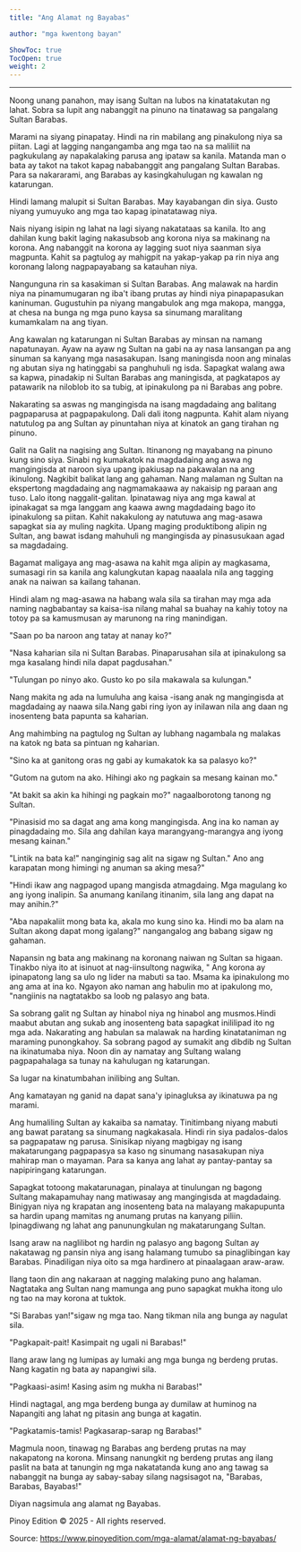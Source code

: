 ```yaml
---
title: "Ang Alamat ng Bayabas"

author: "mga kwentong bayan"

ShowToc: true
TocOpen: true
weight: 2
---
```




<!--more-->

---


Noong unang panahon, may isang Sultan na lubos na kinatatakutan ng lahat. Sobra sa lupit ang nabanggit na pinuno na tinatawag sa pangalang Sultan Barabas.

Marami na siyang pinapatay. Hindi na rin mabilang ang pinakulong niya sa piitan. Lagi at lagging nangangamba ang mga tao na sa maliliit na pagkukulang ay napakalaking parusa ang ipataw sa kanila. Matanda man o bata ay takot na takot kapag nababanggit ang pangalang Sultan Barabas. Para sa nakararami, ang Barabas ay kasingkahulugan ng kawalan ng katarungan.

Hindi lamang malupit si Sultan Barabas. May kayabangan din siya. Gusto niyang yumuyuko ang mga tao kapag ipinatatawag niya.

Nais niyang isipin ng lahat na lagi siyang nakatataas sa kanila. Ito ang dahilan kung bakit laging nakasubsob ang korona niya sa makinang na korona. Ang nabanggit na korona ay lagging suot niya saanman siya magpunta. Kahit sa pagtulog ay mahigpit na yakap-yakap pa rin niya ang koronang lalong nagpapayabang sa katauhan niya.

Nangunguna rin sa kasakiman si Sultan Barabas. Ang malawak na hardin niya na pinamumugaran ng iba't ibang prutas ay hindi niya pinapapasukan kaninuman. Gugustuhin pa niyang mangabulok ang mga makopa, mangga, at chesa na bunga ng mga puno kaysa sa sinumang maralitang kumamkalam na ang tiyan.

Ang kawalan ng katarungan ni Sultan Barabas ay minsan na namang napatunayan. Ayaw na ayaw ng Sultan na gabi na ay nasa lansangan pa ang sinuman sa kanyang mga nasasakupan. Isang maningisda noon ang minalas ng abutan siya ng hatinggabi sa panghuhuli ng isda. Sapagkat walang awa sa kapwa, pinadakip ni Sultan Barabas ang maningisda, at pagkatapos ay patawarik na niloblob ito sa tubig, at ipinakulong pa ni Barabas ang pobre.

Nakarating sa aswas ng mangingisda na isang magdadaing ang balitang pagpaparusa at pagpapakulong. Dali dali itong nagpunta. Kahit alam niyang natutulog pa ang Sultan ay pinuntahan niya at kinatok an gang tirahan ng pinuno.

Galit na Galit na nagising ang Sultan. Itinanong ng mayabang na pinuno kung sino siya. Sinabi ng kumakatok na magdadaing ang aswa ng mangingisda at naroon siya upang ipakiusap na pakawalan na ang ikinulong. Nagkibit balikat lang ang gahaman. Nang malaman ng Sultan na ekspertong magdadaing ang nagmamakaawa ay nakaisip ng paraan ang tuso. Lalo itong naggalit-galitan. Ipinatawag niya ang mga kawal at ipinakagat sa mga langgam ang kaawa awng magdadaing bago ito ipinakulong sa piitan. Kahit nakakulong ay natutuwa ang mag-asawa sapagkat sia ay muling nagkita. Upang maging produktibong alipin ng Sultan, ang bawat isdang mahuhuli ng mangingisda ay pinasusukaan agad sa magdadaing.

Bagamat maligaya ang mag-asawa na kahit mga alipin ay magkasama, sumasagi rin sa kanila ang kalungkutan kapag naaalala nila ang tagging anak na naiwan sa kailang tahanan.

Hindi alam ng mag-asawa na habang wala sila sa tirahan may mga ada naming nagbabantay sa kaisa-isa nilang mahal sa buahay na kahiy totoy na totoy pa sa kamusmusan ay marunong na ring manindigan.

"Saan po ba naroon ang tatay at nanay ko?"

"Nasa kaharian sila ni Sultan Barabas. Pinaparusahan sila at ipinakulong sa mga kasalang hindi nila dapat pagdusahan."

"Tulungan po ninyo ako. Gusto ko po sila makawala sa kulungan."

Nang makita ng ada na lumuluha ang kaisa -isang anak ng mangingisda at magdadaing ay naawa sila.Nang gabi ring iyon ay inilawan nila ang daan ng inosenteng bata papunta sa kaharian.

Ang mahimbing na pagtulog ng Sultan ay lubhang nagambala ng malakas na katok ng bata sa pintuan ng kaharian.

"Sino ka at ganitong oras ng gabi ay kumakatok ka sa palasyo ko?"

"Gutom na gutom na ako. Hihingi ako ng pagkain sa mesang kainan mo."

"At bakit sa akin ka hihingi ng pagkain mo?" nagaalborotong tanong ng Sultan.

"Pinasisid mo sa dagat ang ama kong mangingisda. Ang ina ko naman ay pinagdadaing mo. Sila ang dahilan kaya marangyang-marangya ang iyong mesang kainan."

"Lintik na bata ka!" nanginginig sag alit na sigaw ng Sultan." Ano ang karapatan mong himingi ng anuman sa aking mesa?"

"Hindi ikaw ang nagpagod upang mangisda atmagdaing. Mga magulang ko ang iyong inalipin. Sa anumang kanilang itinanim, sila lang ang dapat na may anihin.?"

"Aba napakaliit mong bata ka, akala mo kung sino ka. Hindi mo ba alam na Sultan akong dapat mong igalang?" nangangalog ang babang sigaw ng gahaman.

Napansin ng bata ang makinang na koronang naiwan ng Sultan sa higaan. Tinakbo niya ito at isinuot at nag-iinsultong nagwika, " Ang korona ay ipinapatong lang sa ulo ng lider na mabuti sa tao. Msama ka ipinakulong mo ang ama at ina ko. Ngayon ako naman ang habulin mo at ipakulong mo, "nangiinis na nagtatakbo sa loob ng palasyo ang bata.

Sa sobrang galit ng Sultan ay hinabol niya ng hinabol ang musmos.Hindi maabut abutan ang sukab ang inosenteng bata sapagkat inililipad ito ng mga ada. Nakarating ang habulan sa malawak na harding kinatataniman ng maraming punongkahoy. Sa sobrang pagod ay sumakit ang dibdib ng Sultan na ikinatumaba niya. Noon din ay namatay ang Sultang walang pagpapahalaga sa tunay na kahulugan ng katarungan.

Sa lugar na kinatumbahan inilibing ang Sultan.

Ang kamatayan ng ganid na dapat sana'y ipinagluksa ay ikinatuwa pa ng marami.

Ang humaliling Sultan ay kakaiba sa namatay. Tinitimbang niyang mabuti ang bawat paratang sa sinumang nagkakasala. Hindi rin siya padalos-dalos sa pagpapataw ng parusa. Sinisikap niyang magbigay ng isang makatarungang pagpapasya sa kaso ng sinumang nasasakupan niya mahirap man o mayaman. Para sa kanya ang lahat ay pantay-pantay sa napipiringang katarungan.

Sapagkat totoong makatarunagan, pinalaya at tinulungan ng bagong Sultang makapamuhay nang matiwasay ang mangingisda at magdadaing. Binigyan niya ng krapatan ang inosenteng bata na malayang makapupunta sa hardin upang mamitas ng anumang prutas na kanyang piliin. Ipinagdiwang ng lahat ang panunungkulan ng makatarungang Sultan.

Isang araw na naglilibot ng hardin ng palasyo ang bagong Sultan ay nakatawag ng pansin niya ang isang halamang tumubo sa pinaglibingan kay Barabas. Pinadiligan niya oito sa mga hardinero at pinaalagaan araw-araw.

Ilang taon din ang nakaraan at nagging malaking puno ang halaman. Nagtataka ang Sultan nang mamunga ang puno sapagkat mukha itong ulo ng tao na may korona at tuktok.

"Si Barabas yan!"sigaw ng mga tao. Nang tikman nila ang bunga ay nagulat sila.

"Pagkapait-pait! Kasimpait ng ugali ni Barabas!"

Ilang araw lang ng lumipas ay lumaki ang mga bunga ng berdeng prutas. Nang kagatin ng bata ay napangiwi sila.

"Pagkaasi-asim! Kasing asim ng mukha ni Barabas!"

Hindi nagtagal, ang mga berdeng bunga ay dumilaw at huminog na Napangiti ang lahat ng pitasin ang bunga at kagatin.

"Pagkatamis-tamis! Pagkasarap-sarap ng Barabas!"

Magmula noon, tinawag ng Barabas ang berdeng prutas na may nakapatong na korona. Minsang nanungkit ng berdeng prutas ang ilang paslit na bata at tanungin ng mga nakatatanda kung ano ang tawag sa nabanggit na bunga ay sabay-sabay silang nagsisagot na, "Barabas, Barabas, Bayabas!"

Diyan nagsimula ang alamat ng Bayabas.

Pinoy Edition © 2025 - All rights reserved.

Source: https://www.pinoyedition.com/mga-alamat/alamat-ng-bayabas/